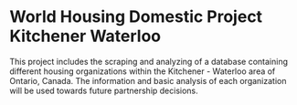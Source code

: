 # World Housing Domestic Project Kitchener Waterloo

This project includes the scraping and analyzing of a database containing different housing organizations within the Kitchener - Waterloo 
area of Ontario, Canada. The information and basic analysis of each organization will be used towards future partnership decisions.

